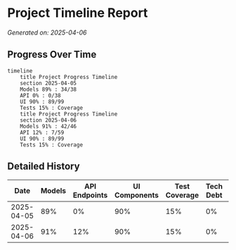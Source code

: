 # Project Timeline Report

_Generated on: 2025-04-06_

## Progress Over Time

```mermaid
timeline
    title Project Progress Timeline
    section 2025-04-05
    Models 89% : 34/38
    API 0% : 0/38
    UI 90% : 89/99
    Tests 15% : Coverage
    title Project Progress Timeline
    section 2025-04-06
    Models 91% : 42/46
    API 12% : 7/59
    UI 90% : 89/99
    Tests 15% : Coverage
```

## Detailed History

| Date | Models | API Endpoints | UI Components | Test Coverage | Tech Debt | Phase |
|------|--------|--------------|--------------|--------------|-----------|-------|
| 2025-04-05 | 89% | 0% | 90% | 15% | 0% | mid_development |
| 2025-04-06 | 91% | 12% | 90% | 15% | 0% | mid_development |
